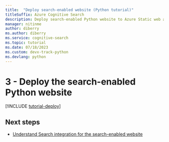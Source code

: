 ```yaml
---
title:  "Deploy search-enabled website (Python tutorial)"
titleSuffix: Azure Cognitive Search
description: Deploy search-enabled Python website to Azure Static web app.
manager: nitinme
author: diberry
ms.author: diberry
ms.service: cognitive-search
ms.topic: tutorial
ms.date: 07/18/2023
ms.custom: devx-track-python
ms.devlang: python
---
```


# 3 - Deploy the search-enabled Python website

[!INCLUDE [tutorial-deploy](includes/tutorial-add-search-website-create-app.md)]

## Next steps

* [Understand Search integration for the search-enabled website](tutorial-python-search-query-integration.md)
